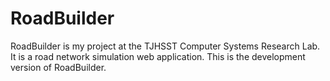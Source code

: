 RoadBuilder
===========

RoadBuilder is my project at the TJHSST Computer Systems Research Lab.  It is a road network simulation web application.
This is the development version of RoadBuilder.
